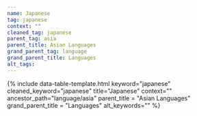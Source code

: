 ```yaml
---
name: Japanese
tag: japanese
context: ""
cleaned_tag: japanese
parent_tag: asia
parent_title: Asian Languages
grand_parent_tag: language
grand_parent_title: Languages
alt_tags: 
---
```


{% include data-table-template.html 
  keyword="japanese" 
  cleaned_keyword="japanese" 
  title="Japanese"
  context=""
  ancestor_path="language/asia" 
  parent_title = "Asian Languages"
  grand_parent_title = "Languages"
  alt_keywords=""
%}

